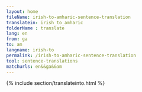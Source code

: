 ```yaml
---
layout: home
fileName: irish-to-amharic-sentence-translation
translatein: irish_to_amharic
folderName : translate
lang: en
from: ga
to: am
langname: irish-to
permalink: /irish-to-amharic-sentence-translation
tool: sentence-translations
matchurls: en&&ga&&am
---
```

{% include section/translateinto.html %}
